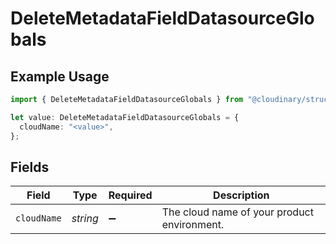 # DeleteMetadataFieldDatasourceGlobals

## Example Usage

```typescript
import { DeleteMetadataFieldDatasourceGlobals } from "@cloudinary/structured-metadata/models/operations";

let value: DeleteMetadataFieldDatasourceGlobals = {
  cloudName: "<value>",
};
```

## Fields

| Field                                       | Type                                        | Required                                    | Description                                 |
| ------------------------------------------- | ------------------------------------------- | ------------------------------------------- | ------------------------------------------- |
| `cloudName`                                 | *string*                                    | :heavy_minus_sign:                          | The cloud name of your product environment. |
